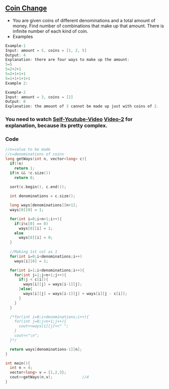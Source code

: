 ## [Coin Change](https://leetcode.com/problems/coin-change-2/)
- You are given coins of different denominations and a total amount of money. Find number of combinations that make up that amount. There is infinite number of each kind of coin.
- Examples
```c
Example-1
Input: amount = 5, coins = [1, 2, 5]
Output: 4
Explanation: there are four ways to make up the amount:
5=5
5=2+2+1
5=2+1+1+1
5=1+1+1+1+1
Example 2:

Example-2
Input: amount = 3, coins = [2]
Output: 0
Explanation: the amount of 3 cannot be made up just with coins of 2.
```

### You need to watch [Self-Youtube-Video](https://youtu.be/7pRO5Zuiijo) [Video-2](https://youtu.be/C8bmCYohJkw) for explanation, because its pretty complex.

### Code
```c++
//n=value to be made
//c=denominations of coins
long getWays(int n, vector<long> c){
  if(!n)
    return 1;
  if(n && !c.size())
    return 0;
    
  sort(c.begin(), c.end());

  int denominations = c.size();

  long ways[denominations][n+1];
  ways[0][0] = 1;

  for(int i=0;i<n+1;i++){ 
    if(i%c[0] == 0)
      ways[0][i] = 1;
    else
      ways[0][i] = 0;
  }
  
  //Making 1st col as 1
  for(int i=0;i<denominations;i++)
    ways[i][0] = 1;

  for(int i=1;i<denominations;i++){
    for(int j=1;j<n+1;j++){
      if(j < c[i]){
        ways[i][j] = ways[i-1][j];
      }else{
        ways[i][j] = ways[i-1][j] + ways[i][j - c[i]];
      }
    }
  }

  /*for(int i=0;i<denominations;i++){
    for(int j=0;j<n+1;j++){
      cout<<ways[i][j]<<" ";
    }
    cout<<"\n";
  }*/

  return ways[denominations-1][n];
}

int main(){
  int n = 4;
  vector<long> v = {1,2,3};
  cout<<getWays(n,v);             //4
}
```
